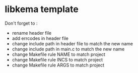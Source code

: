 # libkema template

Don't forget to :
- rename header file
- add errcodes in header file
- change include path in header file to match the new name
- change include path in main.c to match the new name
- change Makefile rule NAME to match project
- change Makefile rule INCS to match project
- change Makefile rule ARGS to match project
